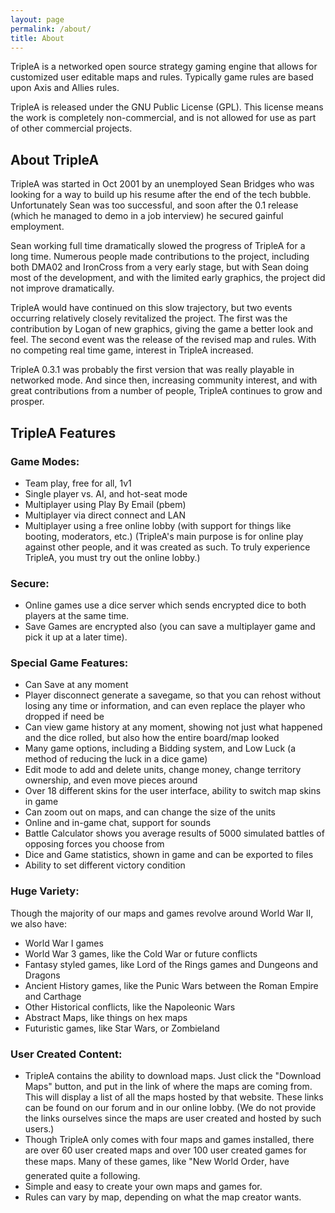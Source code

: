 ```yaml
---
layout: page
permalink: /about/
title: About
---
```


TripleA is a networked open source strategy gaming engine that allows for customized user editable maps and rules. Typically game rules are based upon Axis and Allies rules.


TripleA is released under the GNU Public License (GPL). This license means the work is completely non-commercial, and is not allowed for use as part of other commercial projects.

## About TripleA

TripleA was started in Oct 2001 by an unemployed Sean Bridges who was looking for a way to build up his resume after the end of the tech bubble. Unfortunately Sean was too successful, and soon after the 0.1 release (which he managed to demo in a job interview) he secured gainful employment.

Sean working full time dramatically slowed the progress of TripleA for a long time. Numerous people made contributions to the project, including both DMA02 and IronCross from a very early stage, but with Sean doing most of the development, and with the limited early graphics, the project did not improve dramatically.

TripleA would have continued on this slow trajectory, but two events occurring relatively closely revitalized the project. The first was the contribution by Logan of new graphics, giving the game a better look and feel. The second event was the release of the revised map and rules. With no competing real time game, interest in TripleA increased.

TripleA 0.3.1 was probably the first version that was really playable in networked mode. And since then, increasing community interest, and with great contributions from a number of people, TripleA continues to grow and prosper.

<a id="features">

## TripleA Features

### Game Modes:
* Team play, free for all, 1v1
* Single player vs. AI, and hot-seat mode
* Multiplayer using Play By Email (pbem)
* Multiplayer via direct connect and LAN
* Multiplayer using a free online lobby (with support for things like booting, moderators, etc.)
(TripleA's main purpose is for online play against other people, and it was created as such. To truly experience TripleA, you must try out the online lobby.)

### Secure:
* Online games use a dice server which sends encrypted dice to both players at the same time.
* Save Games are encrypted also (you can save a multiplayer game and pick it up at a later time).

### Special Game Features:
* Can Save at any moment
* Player disconnect generate a savegame, so that you can rehost without losing any time or information, and can even replace the player who dropped if need be
* Can view game history at any moment, showing not just what happened and the dice rolled, but also how the entire board/map looked
* Many game options, including a Bidding system, and Low Luck (a method of reducing the luck in a dice game)
* Edit mode to add and delete units, change money, change territory ownership, and even move pieces around
* Over 18 different skins for the user interface, ability to switch map skins in game
* Can zoom out on maps, and can change the size of the units
* Online and in-game chat, support for sounds
* Battle Calculator shows you average results of 5000 simulated battles of opposing forces you choose from
* Dice and Game statistics, shown in game and can be exported to files
* Ability to set different victory condition

### Huge Variety:
Though the majority of our maps and games revolve around World War II, we also have:
* World War I games
* World War 3 games, like the Cold War or future conflicts
* Fantasy styled games, like Lord of the Rings games and Dungeons and Dragons
* Ancient History games, like the Punic Wars between the Roman Empire and Carthage
* Other Historical conflicts, like the Napoleonic Wars
* Abstract Maps, like things on hex maps
* Futuristic games, like Star Wars, or Zombieland

### User Created Content:
* TripleA contains the ability to download maps.  Just click the "Download Maps" button, and put in the link of where the maps are coming from.  This will display a list of all the maps hosted by that website.  These links can be found on our forum and in our online lobby.  (We do not provide the links ourselves since the maps are user created and hosted by such users.)
* Though TripleA only comes with four maps and games installed, there are over 60 user created maps and over 100 user created games for these maps.  Many of these games, like "New World Order, have generated quite a following.
* Simple and easy to create your own maps and games for.  
* Rules can vary by map, depending on what the map creator wants.
